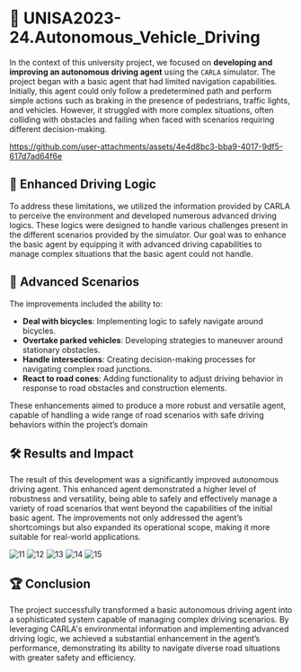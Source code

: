 # 🚗 UNISA2023-24.Autonomous_Vehicle_Driving

In the context of this university project, we focused on **developing and improving an autonomous driving agent** using the `CARLA` simulator. The project began with a basic agent that had limited navigation capabilities. Initially, this agent could only follow a predetermined path and perform simple actions such as braking in the presence of pedestrians, traffic lights, and vehicles. However, it struggled with more complex situations, often colliding with obstacles and failing when faced with scenarios requiring different decision-making.

https://github.com/user-attachments/assets/4e4d8bc3-bba9-4017-9df5-617d7ad64f6e

## 🧠 **Enhanced Driving Logic**

To address these limitations, we utilized the information provided by CARLA to perceive the environment and developed numerous advanced driving logics. These logics were designed to handle various challenges present in the different scenarios provided by the simulator. Our goal was to enhance the basic agent by equipping it with advanced driving capabilities to manage complex situations that the basic agent could not handle. 

## 🚦 **Advanced Scenarios**

The improvements included the ability to:
- **Deal with bicycles**: Implementing logic to safely navigate around bicycles.
- **Overtake parked vehicles**: Developing strategies to maneuver around stationary obstacles.
- **Handle intersections**: Creating decision-making processes for navigating complex road junctions.
- **React to road cones**: Adding functionality to adjust driving behavior in response to road obstacles and construction elements.

These enhancements aimed to produce a more robust and versatile agent, capable of handling a wide range of road scenarios with safe driving behaviors within the project’s domain

## 🛠️ **Results and Impact**

The result of this development was a significantly improved autonomous driving agent. This enhanced agent demonstrated a higher level of robustness and versatility, being able to safely and effectively manage a variety of road scenarios that went beyond the capabilities of the initial basic agent. The improvements not only addressed the agent’s shortcomings but also expanded its operational scope, making it more suitable for real-world applications.

![11](https://github.com/user-attachments/assets/441450d1-59b5-45a0-8f4d-8257e1ba81ce)
![12](https://github.com/user-attachments/assets/dc19c8e1-5e58-4470-bcfb-b9eb03df4c1d)
![13](https://github.com/user-attachments/assets/71e8247a-211d-40da-bd07-247ae15c9b86)
![14](https://github.com/user-attachments/assets/9772d3d6-56d0-44cd-81ec-b83710696154)
![15](https://github.com/user-attachments/assets/a174c218-0471-4790-8940-329e42e8c868)

## 🏆 **Conclusion**

The project successfully transformed a basic autonomous driving agent into a sophisticated system capable of managing complex driving scenarios. By leveraging CARLA's environmental information and implementing advanced driving logic, we achieved a substantial enhancement in the agent’s performance, demonstrating its ability to navigate diverse road situations with greater safety and efficiency.

